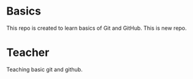 # Basics
This repo is created to learn basics of Git and GitHub.
This is new repo.

# Teacher
Teaching basic git and github.


